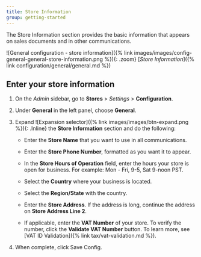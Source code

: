 ```yaml
---
title: Store Information
group: getting-started
---
```


The Store Information section provides the basic information that appears on sales documents and in other communications.

![General configuration - store information]({% link images/images/config-general-general-store-information.png %}){: .zoom}
[_Store Information_]({% link configuration/general/general.md %})

## Enter your store information

1. On the _Admin_ sidebar, go to **Stores** > _Settings_ > **Configuration**.

1. Under **General** in the left panel, choose **General**.

1. Expand ![Expansion selector]({% link images/images/btn-expand.png %}){: .Inline} the **Store Information** section and do the following:

    - Enter the **Store Name** that you want to use in all communications.

    - Enter the **Store Phone Number**, formatted as you want it to appear.

    - In the **Store Hours of Operation** field, enter the hours your store is open for business. For example: Mon - Fri, 9-5, Sat 9-noon PST.

    - Select the **Country** where your business is located.

    - Select the **Region/State** with the country.

    - Enter the **Store Address**. If the address is long, continue the address on **Store Address Line 2**.

    - If applicable, enter the **VAT Number** of your store. To verify the number, click the **Validate VAT Number** button. To learn more, see [VAT ID Validation]({% link tax/vat-validation.md %}).

1. When complete, click <span class="btn">Save Config</span>.
